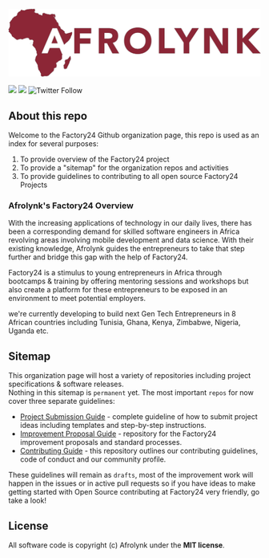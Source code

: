 ![Afrolynk Factory24](assets/images/Afrolynk-Logo-Color.png "Afrolynk Factory24")

[![](https://img.shields.io/badge/made%20by-Afrolynk-maroon.svg?style=flat-square)](https://afrolynk.com/)
[![](https://img.shields.io/badge/project-Factory24-maroon.svg?style=flat-square)](http://factory24.org/)
![Twitter Follow](https://img.shields.io/twitter/follow/afrolynk?label=Follow&style=social)

## About this repo

Welcome to the Factory24 Github organization page, this repo is used as an index for several purposes:

1. To provide overview of the Factory24 project
2. To provide a "sitemap" for the organization repos and activities
3. To provide guidelines to contributing to all open source Factory24 Projects

### Afrolynk's Factory24 Overview

With the increasing applications of technology in our daily lives, there has been a corresponding demand 
for skilled software engineers in Africa revolving areas involving mobile development and data science. 
With their existing knowledge, Afrolynk guides the entrepreneurs to take that step further and bridge this 
gap with the help of Factory24.

Factory24 is a stimulus to young entrepreneurs in Africa through bootcamps & training by offering mentoring 
sessions and workshops but also create a platform for these entrepreneurs to be exposed in an environment to 
meet potential employers.

we're currently developing to build next Gen Tech Entrepreneurs in 8 African countries including Tunisia, Ghana,
Kenya, Zimbabwe, Nigeria, Uganda etc.

## Sitemap

This organization page will host a variety of repositories including project specifications & software releases.  
Nothing in this sitemap is `permanent` yet. The most important `repos` for now cover three separate guidelines: 

* [Project Submission Guide](https://github.com/Factory24/project-submission) - complete guideline of how to submit
    project ideas including templates and step-by-step instructions. 
* [Improvement Proposal Guide](https://github.com/Factory24/improvement-proposals) - repository for the Factory24 
    improvement proposals and standard processes.
* [Contributing Guide](https://github.com/Factory24/contributing-guide) - this repository outlines our contributing
    guidelines, code of conduct and our community profile. 

These guidelines will remain as `drafts`, most of the improvement work will happen in the issues or in active pull 
requests so if you have ideas to make getting started with Open Source contributing at Factory24 very friendly, go 
take a look!

## License

All software code is copyright (c) Afrolynk under the **MIT license**.

